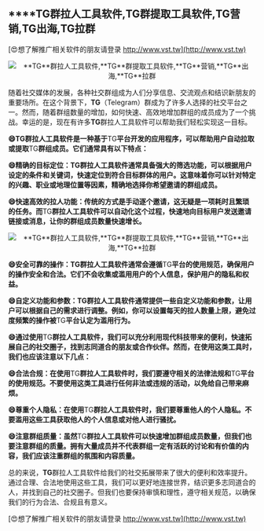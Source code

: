 ## ****TG**群拉人工具软件,**TG**群提取工具软件,**TG**营销,**TG**出海,**TG**拉群**

[😍想了解推广相关软件的朋友请登录 http://www.vst.tw](http://www.vst.tw)

 <center><img src="https://vst.tw/MP4/tuiguang/png/3.png" alt="**TG**群拉人工具软件,**TG**群提取工具软件,**TG**营销,**TG**出海,**TG**拉群"></center>

随着社交媒体的发展，各种社交群组成为人们分享信息、交流观点和结识新朋友的重要场所。在这个背景下，**TG**（Telegram）群成为了许多人选择的社交平台之一。然而，随着群组数量的增加，如何快速、高效地增加群组的成员成为了一个挑战。幸运的是，现在有许多**TG**群拉人工具软件可以帮助我们轻松实现这一目标。

**😄**TG**群拉人工具软件是一种基于**TG**平台开发的应用程序，可以帮助用户自动拉取或提取**TG**群组成员。它们通常具有以下特点：**

**😄精确的目标定位：**TG**群拉人工具软件通常具备强大的筛选功能，可以根据用户设定的条件和关键词，快速定位到符合目标群体的用户。这意味着你可以针对特定的兴趣、职业或地理位置等因素，精确地选择你希望邀请的群组成员。**

**😄快速高效的拉人功能：传统的方式是手动逐个邀请，这无疑是一项耗时且繁琐的任务。而**TG**群拉人工具软件可以自动化这个过程，快速地向目标用户发送邀请链接或消息，让你的群组成员数量快速增长。**

 <center><img src="https://vst.tw/MP4/tuiguang/png/1.png" alt="**TG**群拉人工具软件,**TG**群提取工具软件,**TG**营销,**TG**出海,**TG**拉群"></center>

**😄安全可靠的操作：**TG**群拉人工具软件通常会遵循**TG**平台的使用规范，确保用户的操作安全和合法。它们不会收集或滥用用户的个人信息，保护用户的隐私和权益。**

**😄自定义功能和参数：**TG**群拉人工具软件通常提供一些自定义功能和参数，让用户可以根据自己的需求进行调整。例如，你可以设置每天的拉人数量上限，避免过度频繁的操作被**TG**平台认定为滥用行为。**

**😄通过使用**TG**群拉人工具软件，我们可以充分利用现代科技带来的便利，快速拓展自己的社交圈子，找到志同道合的朋友或合作伙伴。然而，在使用这类工具时，我们也应该注意以下几点：**

**😄合法合规：在使用**TG**群拉人工具软件时，我们要遵守相关的法律法规和**TG**平台的使用规范。不要使用这类工具进行任何非法或违规的活动，以免给自己带来麻烦。**

**😄尊重个人隐私：在使用**TG**群拉人工具软件时，我们要尊重他人的个人隐私。不要滥用这些工具获取他人的个人信息或对他人进行骚扰。**

**😄注意群组质量：虽然**TG**群拉人工具软件可以快速增加群组成员数量，但我们也要注意群组的质量。拥有大量成员并不代表群组一定有活跃的讨论和有价值的内容，我们应该注重群组的氛围和内容质量。**

总的来说，**TG**群拉人工具软件给我们的社交拓展带来了很大的便利和效率提升。通过合理、合法地使用这些工具，我们可以更好地连接世界，结识更多志同道合的人，并找到自己的社交圈子。但我们也要保持审慎和理性，遵守相关规范，以确保我们的行为合法、合规且有意义。

[😍想了解推广相关软件的朋友请登录 http://www.vst.tw](http://www.vst.tw)



